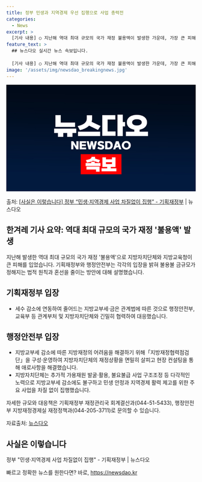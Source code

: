```yaml
---
title: 정부 민생과 지역경제 우선 집행으로 사업 총력전
categories:
  - News
excerpt: >
  [기사 내용] ○ 지난해 역대 최대 규모의 국가 재정 불용액이 발생한 가운데, 가장 큰 피해를 본 것은 각 …
feature_text: >
  ## 뉴스다오 실시간 뉴스 속보입니다.

  [기사 내용] ○ 지난해 역대 최대 규모의 국가 재정 불용액이 발생한 가운데, 가장 큰 피해를 본 것은 각 …
image: '/assets/img/newsdao_breakingnews.jpg'
---
```


![뉴스다오 속보](/assets/img/newsdao_breakingnews.jpg)

<p>출처: <a href="https://newsdao.kr/3148" rel="dofollow">[사실은 이렇습니다] 정부 “민생·지역경제 사업 차질없이 집행” - 기획재정부</a> | 뉴스다오</p>

<h2 data-ke-size="size26">한겨레 기사 요약: 역대 최대 규모의 국가 재정 '불용액' 발생</h2>
<p data-ke-size="size16">지난해 발생한 역대 최대 규모의 국가 재정 '불용액'으로 지방자치단체와 지방교육청이 큰 피해를 입었습니다. 기획재정부와 행정안전부는 각각의 입장을 밝혀 불용불 금규모가 정해지는 법적 원칙과 혼선을 줄이는 방안에 대해 설명했습니다.</p>

<h2 data-ke-size="size26">기획재정부 입장</h2>
<ul>
  <li>세수 감소에 연동하여 줄어드는 지방교부세·금은 관계법에 따른 것으로 행정안전부, 교육부 등 관계부처 및 지방자치단체와 긴밀히 협력하여 대응했습니다.</li>
</ul>

<h2 data-ke-size="size26">행정안전부 입장</h2>
<ul>
  <li>지방교부세 감소에 따른 지방재정의 어려움을 해결하기 위해「지방재정협력점검단」을 구성·운영하여 지방자치단체의 재정상황을 면밀히 살피고 현장 컨설팅을 통해 애로사항을 해결했습니다.</li>
  <li>지방자치단체는 추가적 가용재원 발굴·활용, 불요불급 사업 구조조정 등 다각적인 노력으로 지방교부세 감소에도 불구하고 민생 안정과 지역경제 활력 제고를 위한 주요 사업을 차질 없이 집행했습니다.</li>
</ul>

<p data-ke-size="size16">자세한 규모와 대응책은 기획재정부 재정관리국 회계결산과(044-51-5433), 행정안전부 지방재정경제실 재정정책과(044-205-3711)로 문의할 수 있습니다.</p>
<p data-ke-size="size16">자료출처: <a href="https://newsdao.kr/3148">뉴스다오</a></p>
<h2 data-ke-size="size26">사실은 이렇습니다</h2>
<p data-ke-size="size16">정부 "민생·지역경제 사업 차질없이 집행" - 기획재정부 | 뉴스다오</p> 

빠르고 정확한 뉴스를 원한다면? 바로, <a href="https://newsdao.kr" rel="dofollow">https://newsdao.kr</a>


